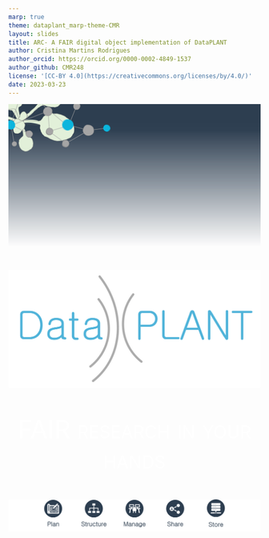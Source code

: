 ```yaml
---
marp: true
theme: dataplant_marp-theme-CMR
layout: slides
title: ARC- A FAIR digital object implementation of DataPLANT
author: Cristina Martins Rodrigues
author_orcid: https://orcid.org/0000-0002-4849-1537
author_github: CMR248
license: '[CC-BY 4.0](https://creativecommons.org/licenses/by/4.0/)'
date: 2023-03-23
---
```


![bg](./../../img/DataPLANT-Background.png)

<br>

![w:500](./../../img/_logos/DataPLANT/DataPLANT_logo_bg_transparent.svg) 

<p style=
"color:white; text-align:center;  font-variant: small-caps; font-size: 50px"
>FAIR research in your hands</p>

###
![](./../../img/DataPLANT-Background-Pictograms.png)

